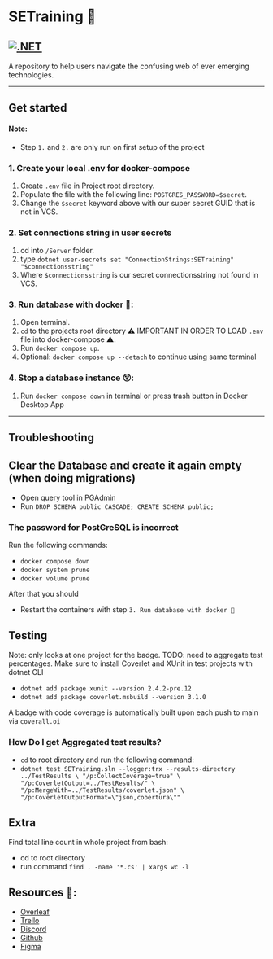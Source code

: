 

# SETraining 🏃
[![.NET](https://github.com/MLFlexer/SETraining/actions/workflows/dotnet.yml/badge.svg?branch=main)](https://github.com/MLFlexer/SETraining/actions/workflows/dotnet.yml)
---------

A repository to help users navigate the confusing web of ever emerging technologies.

________
## Get started

#### Note:
- Step `1.` and `2.` are only run on first setup of the project

### 1. Create your local .env for docker-compose
1. Create `.env` file in Project root directory.
2. Populate the file with the following line: `POSTGRES_PASSWORD=$secret`.
3. Change the `$secret` keyword above with our super secret GUID that is not in VCS.

### 2. Set connections string in user secrets 
1. cd into `/Server` folder.
2. type `dotnet user-secrets set "ConnectionStrings:SETraining" "$connectionsstring"`
3. Where `$connectionsstring` is our secret connectionsstring not found in VCS.

### 3. Run database with docker 🐳:
1. Open terminal.
2. `cd` to the projects root directory ⚠️ IMPORTANT IN ORDER TO LOAD `.env` file into docker-compose ⚠️.
3. Run `docker compose up`.
4. Optional: `docker compose up --detach` to continue using same terminal

### 4. Stop a database instance 😵:
1. Run `docker compose down` in terminal or press trash button in Docker Desktop App
_____

## Troubleshooting

## Clear the Database and create it again empty (when doing migrations)
- Open query tool in PGAdmin
- Run `DROP SCHEMA public CASCADE;
CREATE SCHEMA public;`

### The password for PostGreSQL is incorrect
Run the following commands:
- `docker compose down`
- `docker system prune`
- `docker volume prune`

After that you should 
- Restart the containers with step `3. Run database with docker 🐳`


## Testing

Note: only looks at one project for the badge. TODO: need to aggregate test percentages.
Make sure to install Coverlet and XUnit in test projects with dotnet CLI
- `dotnet add package xunit --version 2.4.2-pre.12`
- `dotnet add package coverlet.msbuild --version 3.1.0`

A badge with code coverage is automatically built upon each push to main via `coverall.oi`

### How Do I get Aggregated test results? 
- `cd` to root directory and run the following command: 
- `dotnet test SETraining.sln --logger:trx --results-directory ../TestResults \
  "/p:CollectCoverage=true" \
  "/p:CoverletOutput=../TestResults/" \
  "/p:MergeWith=../TestResults/coverlet.json" \
  "/p:CoverletOutputFormat=\"json,cobertura\"" `

## Extra 
Find total line count in whole project from bash:
- cd to root directory 
- run command `find . -name '*.cs' | xargs wc -l`

## Resources 🔗:
- [Overleaf](https://www.overleaf.com/9249462866zsfhsbjmvxmg)
- [Trello](https://trello.com/invite/b/C1tRzypF/1aef96c54dce7720d977a2b082b4ba0e/bdsa-project)
- [Discord](https://discord.gg/vGYScYvGRj)
- [Github](https://github.com/MLFlexer/BDSAProject)
- [Figma](https://www.figma.com/file/JwxyhxTZZtYT2hkQBury1o/UI-BDSA)
